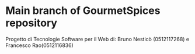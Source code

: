 # Main branch of GourmetSpices repository

Progetto di Tecnologie Software per il Web di: Bruno Nesticò (0512117268) e Francesco Rao(0512116836)

